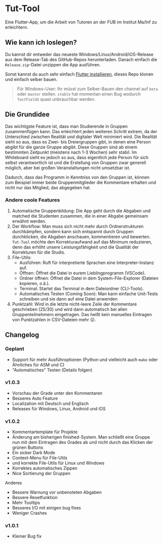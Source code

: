 # Tut-Tool

Eine Flutter-App, um die Arbeit von Tutoren an der FUB im Institut Ma/Inf zu erleichtern.

## Wie kann ich loslegen?

Du kannst dir entweder das neueste Windows/Linux/Android/iOS-Release aus dem Release-Tab des GitHub-Repos herunterladen. Danach einfach die `Release.zip`-Datei unzippen die App ausführen. 

Sonst kannst du auch sehr einfach [Flutter installieren](https://docs.flutter.dev/get-started/install), dieses Repo klonen und einfach selber bauen. 

> Für Windows-User: Ihr müsst zum Selber-Bauen den channel auf `beta` oder `master` stellen. `stable` hat momentan einen Bug wodurch `TextField`s quasi unbrauchbar werden.  

## Die Grundidee

Das wichtigste Feature ist, dass man Studierende in Gruppen zusammenfügen kann. Das erleichtert jeden weiteren Schritt extrem, da der Unterschied zwischen Realität und digitaler Welt minimiert wird. Die Realität sieht so aus, dass es Zwei- bis Dreiergruppen gibt, in denen eine Person abgibt für die ganze Gruppe abgibt. Diese Gruppen sind ab einem bestimmten Zeitpunkt (meistens nach 1-3 Wochen) sehr stabil. Im Whiteboard sieht es jedoch so aus, dass eigentlich jede Person für sich selbst verantwortlich ist und die Erstellung von Gruppen zwar generell möglich, aber bei großen Veranstaltungen nicht umsetzbar ist.

Dadurch, dass das Programm in Kenntniss von den Gruppen ist, können zum Beispiel immer beide Gruppenmitglieder die Kommentare erhalten und nicht nur das Mitglied, das abgegeben hat. 

### Andere coole Features

1. Automatische Gruppenbildung: Die App geht durch die Abgaben und matched die Studenten zusammen, die in einer Abgabe gemeinsam erwähnt werden. 
2. Der Workflow: Man muss sich nicht mehr durch Ordnerstrukturen durchkämpfen, sondern kann sich entspannt durch Gruppen durchklicken, die Abgaben anschauen, kommentieren und bewerten. `Tut-Tool` möchte den Korrekturaufwand auf das Minimum reduzieren, denn das erhöht unsere Leistungsfähigkeit und die Qualität der Korrekturen für die Studis. 
3. File-Utils:
    - Ausführen: Ruft für interpretierte Sprachen eine Interpreter-Instanz auf.
    - Öffnen: Öffnet die Datei in eurem Lieblingprogramm (VSCode).
    - Ordner öffnen: Öffnet die Datei in dem System-File-Explorer (Dateien kopieren, o.ä.).
    - Terminal: Startet das Terminal in dem Dateiordner (CLI-Tools).
    - Automatisches Testen (Coming Soon): Man kann einfache Unit-Tests schreiben und sie dann auf eine Datei anwenden
4. Punktzahl: Wird in die letzte nicht-leere Zeile der Kommentare geschrieben (25/30) und wird dann automatisch bei allen Gruppenteilnehmern eingetragen. Das heißt kein manuelles Eintragen von Punktzahlen in CSV-Dateien mehr 😉.

## Changelog

### Geplant
- Support für mehr Ausführoptionen (Python und vielleicht auch `make` oder Ähnliches für ASM und C)
- "Automatisches" Testen (Details folgen)

### v1.0.3
- Vorschau der Grade unter den Kommentaren
- Besseres Auto Feature
- Localization mit Deutsch und Englisch
- Releases für Windows, Linux, Android und iOS

### v1.0.2
- Kommentartemplate für Projekte
- Änderung am bisherigen finished-System. Man schließt eine Gruppe nun mit dem Eintragen des Grades ab und nicht durch das Klicken der grünen Buttons
- Ein sicker Dark Mode
- Context-Menu für File-Utils
- und korrekte File-Utils für Linux und Windows
- Korrektes automatisches Zippen
- Nice Sortierung der Gruppen

Anderes
- Bessere Warnung vor unbenoteten Abgaben
- Bessere Resetfunktion
- Mehr Tooltips
- Besseres I/O mit einigen bug fixes
- Weniger Crashes

### v1.0.1
- Kleiner Bug fix